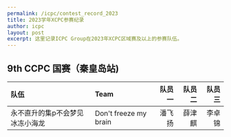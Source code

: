```yaml
---
permalink: /icpc/contest_record_2023
title: 2023学年XCPC参赛纪录
author: icpc
layout: post
excerpt: 这里记录ICPC Group在2023年XCPC区域赛及以上的参赛队伍。
---
```


## 9th CCPC 国赛（秦皇岛站)

| 队伍   | Team             | 队员一 | 队员二 | 队员三 |
|:-----|:-----------------|----:|----:|----:|
| 永不直升的集p不会梦见冰冻小海龙 | Don't freeze my brain |  潘飞扬 | 薛津麒 | 李卓锦 |

